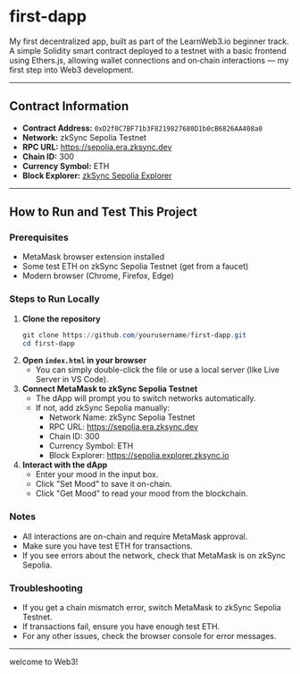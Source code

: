 # first-dapp
My first decentralized app, built as part of the LearnWeb3.io beginner track. A simple Solidity smart contract deployed to a testnet with a basic frontend using Ethers.js, allowing wallet connections and on‑chain interactions — my first step into Web3 development.

---

## Contract Information
- **Contract Address:** `0xD2f0C7BF71b3F8219827680D1b0cB6826AA408a0`
- **Network:** zkSync Sepolia Testnet
- **RPC URL:** https://sepolia.era.zksync.dev
- **Chain ID:** 300
- **Currency Symbol:** ETH
- **Block Explorer:** [zkSync Sepolia Explorer](https://sepolia.explorer.zksync.io)

---

## How to Run and Test This Project

### Prerequisites
- MetaMask browser extension installed
- Some test ETH on zkSync Sepolia Testnet (get from a faucet)
- Modern browser (Chrome, Firefox, Edge)

### Steps to Run Locally
1. **Clone the repository**
   ```powershell
   git clone https://github.com/yourusername/first-dapp.git
   cd first-dapp
   ```
2. **Open `index.html` in your browser**
   - You can simply double-click the file or use a local server (like Live Server in VS Code).
3. **Connect MetaMask to zkSync Sepolia Testnet**
   - The dApp will prompt you to switch networks automatically.
   - If not, add zkSync Sepolia manually:
     - Network Name: zkSync Sepolia Testnet
     - RPC URL: https://sepolia.era.zksync.dev
     - Chain ID: 300
     - Currency Symbol: ETH
     - Block Explorer: https://sepolia.explorer.zksync.io
4. **Interact with the dApp**
   - Enter your mood in the input box.
   - Click "Set Mood" to save it on-chain.
   - Click "Get Mood" to read your mood from the blockchain.

### Notes
- All interactions are on-chain and require MetaMask approval.
- Make sure you have test ETH for transactions.
- If you see errors about the network, check that MetaMask is on zkSync Sepolia.

### Troubleshooting
- If you get a chain mismatch error, switch MetaMask to zkSync Sepolia Testnet.
- If transactions fail, ensure you have enough test ETH.
- For any other issues, check the browser console for error messages.

---
 welcome to Web3!
